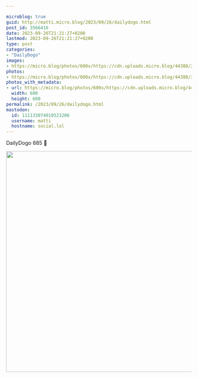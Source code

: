 ```yaml
---

microblog: true
guid: http://matti.micro.blog/2023/09/26/dailydogo.html
post_id: 3566416
date: 2023-09-26T21:21:27+0200
lastmod: 2023-09-26T21:21:27+0200
type: post
categories:
- "DailyDogo"
images:
- https://micro.blog/photos/600x/https://cdn.uploads.micro.blog/44388/2023/b3e6fe2ff2f34411bdcd5faed2295d2a.jpg
photos:
- https://micro.blog/photos/600x/https://cdn.uploads.micro.blog/44388/2023/b3e6fe2ff2f34411bdcd5faed2295d2a.jpg
photos_with_metadata:
- url: https://micro.blog/photos/600x/https://cdn.uploads.micro.blog/44388/2023/b3e6fe2ff2f34411bdcd5faed2295d2a.jpg
  width: 600
  height: 600
permalink: /2023/09/26/dailydogo.html
mastodon:
  id: 111133074010523206
  username: matti
  hostname: social.lol
---
```

DailyDogo 685 🐶

<img src="/media/uploads/2023/b3e6fe2ff2f34411bdcd5faed2295d2a.jpg" width="600" height="600" alt="" />
